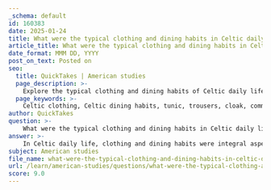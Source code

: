 ```yaml
---
_schema: default
id: 160383
date: 2025-01-24
title: What were the typical clothing and dining habits in Celtic daily life?
article_title: What were the typical clothing and dining habits in Celtic daily life?
date_format: MMM DD, YYYY
post_on_text: Posted on
seo:
  title: QuickTakes | American studies
  page_description: >-
    Explore the typical clothing and dining habits of Celtic daily life, highlighting their cultural identity, social structures, and communal practices.
  page_keywords: >-
    Celtic clothing, Celtic dining habits, tunic, trousers, cloak, communal meals, feasting, local ingredients, vegetable dyes, social structure, cultural identity, brooch, torc, armor
author: QuickTakes
question: >-
    What were the typical clothing and dining habits in Celtic daily life?
answer: >-
    In Celtic daily life, clothing and dining habits were integral aspects that reflected their culture and social structure.\n\n### Clothing\nCeltic clothing varied based on social status, climate, and available materials. The typical attire for everyday wear included:\n\n- **Tunic and Trousers**: Most Celts wore tunics made from wool or linen, which were often belted at the waist. Men typically wore trousers, while women wore longer dresses or skirts.\n- **Cloaks**: A common outer garment was the mantle, a loose cloak that provided warmth and protection. It was often fastened with a brooch or pin.\n- **Fabrics and Colors**: The Celts used coarser and heavier fabrics compared to their Mediterranean counterparts. They dyed their clothing using vegetable dyes derived from plants and berries, resulting in vibrant colors.\n- **Accessories**: Nobles and warriors often adorned themselves with jewelry, such as torcs (neck rings), and wore armor made from leather, iron, or bronze, especially in battle.\n\nThe clothing styles of the Celts were influenced by their interactions with neighboring cultures, including the Greeks and Romans, but maintained distinct characteristics that reflected their identity.\n\n### Dining Habits\nCeltic dining customs were communal and centered around shared meals, which played a significant role in their social life:\n\n- **Cooking Methods**: Food was typically prepared in large cauldrons over an open fire. This method allowed for communal cooking and sharing of meals.\n- **Ingredients**: The Celts emphasized locally-sourced ingredients, which included grains, vegetables, dairy products, and meats. Their diet was simple yet nutritious, often featuring whole, minimally processed foods.\n- **Social Events**: Meals were social events where people gathered around low tables to share food. This communal aspect of dining fostered relationships and reinforced social bonds.\n- **Feasting**: Feasting was an important cultural practice, often associated with celebrations and rituals. Classical writers, such as Posidonius, noted the significance of feasting in Celtic society, highlighting its role in both domestic and political economies.\n\nOverall, the clothing and dining habits of the Celts were not only practical but also deeply embedded in their cultural identity, reflecting their values, social structures, and connections to the land.
subject: American studies
file_name: what-were-the-typical-clothing-and-dining-habits-in-celtic-daily-life.md
url: /learn/american-studies/questions/what-were-the-typical-clothing-and-dining-habits-in-celtic-daily-life
score: 9.0
---
```


&nbsp;